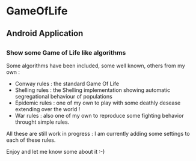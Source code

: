 GameOfLife
==========

<h2>Android Application<h2>
<h3>Show some Game of Life like algorithms</h3>
Some algorithms have been included, some well known, others from my own :
<ul>
<li>Conway rules : the standard Game Of Life</li>
<li>Shelling rules : the Shelling implementation showing automatic segregational behaviour of populations</li>
<li>Epidemic rules : one of my own to play with some deathly desease extending over the world !</li>
<li>War rules : also one of my own to reproduce some fighting behavior throught simple rules.</li>
</ul>

All these are still work in progress : I am currently adding some settings to each of these rules.

Enjoy and let me know some about it :-)
